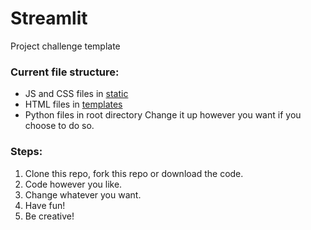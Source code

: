# Streamlit
Project challenge template

### Current file structure:
* JS and CSS files in [static](https://github.com/CDplayerxOne/streamlit/tree/main/static)
* HTML files in [templates](https://github.com/CDplayerxOne/streamlit/tree/main/templates)
* Python files in root directory
Change it up however you want if you choose to do so.

### Steps:
1. Clone this repo, fork this repo or download the code.
2. Code however you like.
3. Change whatever you want.
4. Have fun!
5. Be creative!
